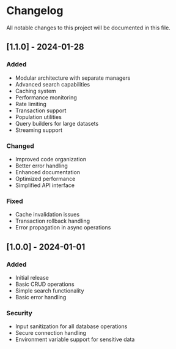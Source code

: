 # Changelog

All notable changes to this project will be documented in this file.

## [1.1.0] - 2024-01-28

### Added
- Modular architecture with separate managers
- Advanced search capabilities
- Caching system
- Performance monitoring
- Rate limiting
- Transaction support
- Population utilities
- Query builders for large datasets
- Streaming support

### Changed
- Improved code organization
- Better error handling
- Enhanced documentation
- Optimized performance
- Simplified API interface

### Fixed
- Cache invalidation issues
- Transaction rollback handling
- Error propagation in async operations

## [1.0.0] - 2024-01-01

### Added
- Initial release
- Basic CRUD operations
- Simple search functionality
- Basic error handling

### Security
- Input sanitization for all database operations
- Secure connection handling
- Environment variable support for sensitive data 